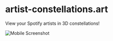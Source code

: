 # artist-constellations.art
View your Spotify artists in 3D constellations!

![Mobile Screenshot](https://user-images.githubusercontent.com/45475651/198405400-3c6d1237-8770-4e53-99d6-c5d69b1a1362.png)

